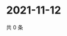 # 2021-11-12

共 0 条

<!-- BEGIN WEIBO -->
<!-- 最后更新时间 Fri Nov 12 2021 18:09:33 GMT+0800 (China Standard Time) -->

<!-- END WEIBO -->
